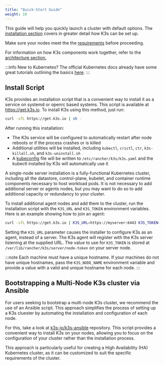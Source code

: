 ```yaml
---
title: "Quick-Start Guide"
weight: 10
---
```


This guide will help you quickly launch a cluster with default options. The [installation section](../installation/installation.md) covers in greater detail how K3s can be set up.

Make sure your nodes meet the the [requirements](../installation/requirements.md) before proceeding.

For information on how K3s components work together, refer to the [architecture section.](../architecture/architecture.md)

:::info
New to Kubernetes? The official Kubernetes docs already have some great tutorials outlining the basics [here](https://kubernetes.io/docs/tutorials/kubernetes-basics/).
:::

## Install Script

K3s provides an installation script that is a convenient way to install it as a service on systemd or openrc based systems. This script is available at https://get.k3s.io. To install K3s using this method, just run:

```bash
curl -sfL https://get.k3s.io | sh -
```

After running this installation:

- The K3s service will be configured to automatically restart after node reboots or if the process crashes or is killed
- Additional utilities will be installed, including `kubectl`, `crictl`, `ctr`, `k3s-killall.sh`, and `k3s-uninstall.sh`
- A [kubeconfig](https://kubernetes.io/docs/concepts/configuration/organize-cluster-access-kubeconfig/) file will be written to `/etc/rancher/k3s/k3s.yaml` and the kubectl installed by K3s will automatically use it

A single-node server installation is a fully-functional Kubernetes cluster, including all the datastore, control-plane, kubelet, and container runtime components necessary to host workload pods. It is not necessary to add additional server or agents nodes, but you may want to do so to add additional capacity or redundancy to your cluster.

To install additional agent nodes and add them to the cluster, run the installation script with the `K3S_URL` and `K3S_TOKEN` environment variables. Here is an example showing how to join an agent:

```bash
curl -sfL https://get.k3s.io | K3S_URL=https://myserver:6443 K3S_TOKEN=mynodetoken sh -
```

Setting the `K3S_URL` parameter causes the installer to configure K3s as an agent, instead of a server. The K3s agent will register with the K3s server listening at the supplied URL. The value to use for `K3S_TOKEN` is stored at `/var/lib/rancher/k3s/server/node-token` on your server node.

:::note
Each machine must have a unique hostname. If your machines do not have unique hostnames, pass the `K3S_NODE_NAME` environment variable and provide a value with a valid and unique hostname for each node.
:::

## Bootstrapping a Multi-Node K3s cluster via Ansible

For users seeking to bootstrap a multi-node K3s cluster, we recommend the use of an Ansible script. This approach simplifies the process of setting up a K3s cluester by automating the installation and configuration of each node.

For this, take a look at [k3s-io/k3s-ansible](https://github.com/k3s-io/k3s-ansible) repository. This script provides a convenient way to install K3s on your nodes, allowing you to focus on the configuration of your cluster rather than the installation process.

This approach is particularly useful for creating a High Availability (HA) Kubernetes cluster, as it can be customized to suit the specific requirements of the cluster.
